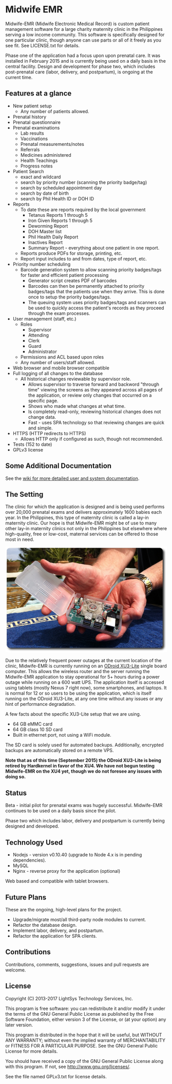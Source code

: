 # Midwife EMR

Midwife-EMR (Midwife Electronic Medical Record) is custom patient management
software for a large charity maternity clinic in the Philippines serving a low
income community. This software is specifically designed for one particular
clinic, though anyone can use parts or all of it freely as you see fit. See
LICENSE.txt for details.

Phase one of the application had a focus upon upon prenatal care. It was
installed in February 2015 and is currently being used on a daily basis in the
central facility. Design and development for phase two, which includes
post-prenatal care (labor, delivery, and postpartum), is ongoing at the
current time.

## Features at a glance

- New patient setup
   - Any number of patients allowed.
- Prenatal history
- Prenatal questionnaire
- Prenatal examinations
   - Lab results
   - Vaccinations
   - Prenatal measurements/notes
   - Referrals
   - Medicines administered
   - Health Teachings
   - Progress notes
- Patient Search
   - exact and wildcard
   - search by priority number (scanning the priority badge/tag)
   - search by scheduled appointment day
   - search by date of birth
   - search by Phil Health ID or DOH ID
- Reports
   - To date these are reports required by the local government
      - Tetanus Reports 1 through 5
      - Iron Given Reports 1 through 5
      - Deworming Report
      - DOH Master list
      - Phil Health Daily Report
      - Inactives Report
      - Summary Report - everything about one patient in one report.
   - Reports produce PDFs for storage, printing, etc.
   - Report input includes to and from dates, type of report, etc.
- Priority number scheduling
   - Barcode generation system to allow scanning priority badges/tags for
    faster and efficient patient processing
      - Generator script creates PDF of barcodes
      - Barcodes can then be permanently attached to priority badges/tags that the patients
      use when they arrive. This is done once to setup the priority
      badges/tags.
      - The queuing system uses priority badges/tags and scanners can be used to
      quickly access the patient's records as they proceed through the exam
      processes.
- User management (staff, etc.)
   - Roles
      - Supervisor
      - Attending
      - Clerk
      - Guard
      - Administrator
   - Permissions and ACL based upon roles
   - Any number of users/staff allowed.
- Web browser and mobile browser compatible
- Full logging of all changes to the database
   - All historical changes reviewable by supervisor role.
      - Allows supervisor to traverse forward and backword "through time"
        viewing the screens as they appeared across all pages of the application,
        or review only changes that occurred on a specific page.
      - Shows who made what changes at what time.
      - Is completely read-only, reviewing historical changes does not change
        data.
      - Fast - uses SPA technology so that reviewing changes are quick and
        simple.
- HTTPS (HTTP redirects to HTTPS)
   - Allows HTTP only if configured as such, though not recommended.
- Tests (152 to date)
- GPLv3 license

## Some Additional Documentation

See the [wiki for more detailed user and system documentation](../../wiki).

## The Setting

The clinic for which the application is designed and is being used performs
over 20,000 prenatal exams and delivers approximately 1600 babies each year.
In the Philippines, this type of maternity clinic is called a lay-in maternity
clinic. Our hope is that Midwife-EMR might be of use to many other lay-in
maternity clinics not only in the Philippines but elsewhere where
high-quality, free or low-cost, maternal services can be offered to those most
in need.

![ODroid XU3-Lite](docs/images/IMG_2568_cropped_rounded_830x542.JPG)

Due to the relatively frequent power outages at the current location of the clinic,
Midwife-EMR is currently running on an [ODroid
XU3-Lite](http://www.hardkernel.com/main/products/prdt_info.php?g_code=G141351880955)
single board computer. This allows the wireless router and the server running
the Midwife-EMR application to stay operational for 5+ hours during a power
outage while running on a 600 watt UPS. The application itself is accessed
using tablets (mostly Nexus 7 right now), some smartphones, and laptops. It is
normal for 12 or so users to be using the application, which is itself running on
the ODroid XU3-Lite, at any one time without any issues or any hint of
performance degradation.

A few facts about the specific XU3-Lite setup that we are using.

- 64 GB eMMC card
- 64 GB class 10 SD card
- Built in ethernet port, not using a WiFi module.

The SD card is solely used for automated backups. Additionally, encrypted
backups are automatically stored on a remote VPS.

**Note that as of this time (September 2015) the ODroid XU3-Lite is being
retired by Hardkernel in favor of the XU4. We have not begun testing
Midwife-EMR on the XU4 yet, though we do not foresee any issues with doing
so.**

## Status

Beta - initial pilot for prenatal exams was hugely successful. Midwife-EMR
continues to be used on a daily basis since the pilot.

Phase two which includes labor, delivery and postpartum is currently being
designed and developed.

## Technology Used

- Nodejs - version v0.10.40 (upgrade to Node 4.x is in pending dependencies).
- MySQL
- Nginx - reverse proxy for the application (optional)

Web based and compatible with tablet browsers.

## Future Plans

These are the ongoing, high-level plans for the project.

- Upgrade/migrate most/all third-party node modules to current.
- Refactor the database design.
- Implement labor, delivery, and postpartum.
- Refactor the application for SPA clients.

## Contributions

Contributions, comments, suggestions, issues and pull requests are welcome.

## License

Copyright (C) 2013-2017 LightSys Technology Services, Inc.

This program is free software: you can redistribute it and/or modify
it under the terms of the GNU General Public License as published by
the Free Software Foundation, either version 3 of the License, or
(at your option) any later version.

This program is distributed in the hope that it will be useful,
but WITHOUT ANY WARRANTY; without even the implied warranty of
MERCHANTABILITY or FITNESS FOR A PARTICULAR PURPOSE.  See the
GNU General Public License for more details.

You should have received a copy of the GNU General Public License
along with this program.  If not, see <http://www.gnu.org/licenses/>.

See the file named GPLv3.txt for license details.
